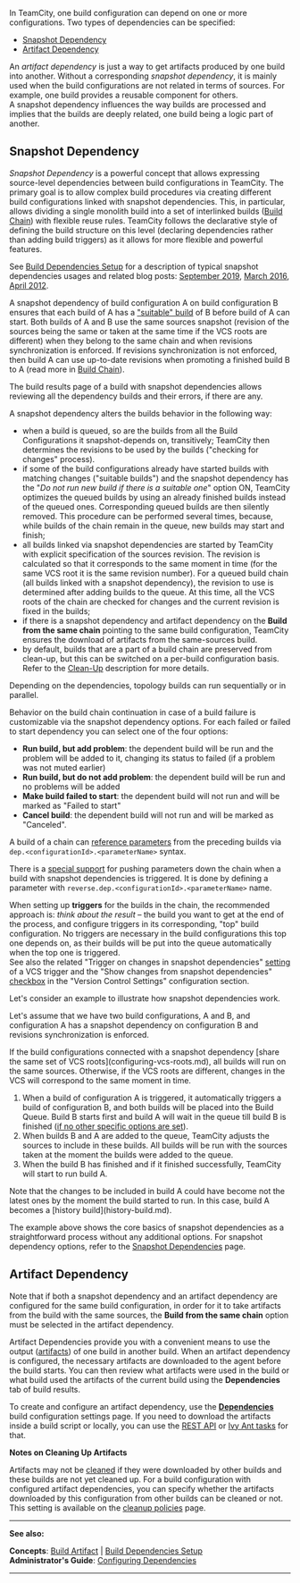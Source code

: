 [//]: # (title: Dependent Build)
[//]: # (auxiliary-id: Dependent Build)

In TeamCity, one build configuration can depend on one or more configurations. Two types of dependencies can be specified:

* [Snapshot Dependency](#Snapshot+Dependency)
* [Artifact Dependency](#Artifact+Dependency)

An _artifact dependency_ is just a way to get artifacts produced by one build into another. Without a corresponding _snapshot dependency_, it is mainly used when the build configurations are not related in terms of sources. For example, one build provides a reusable component for others.   
A snapshot dependency influences the way builds are processed and implies that the builds are deeply related, one build being a logic part of another.

## Snapshot Dependency

_Snapshot Dependency_ is a powerful concept that allows expressing source\-level dependencies between build configurations in TeamCity. The primary goal is to allow complex build procedures via creating different build configurations linked with snapshot dependencies. This, in particular, allows dividing a single monolith build into a set of interlinked builds ([Build Chain](build-chain.md)) with flexible reuse rules. TeamCity follows the declarative style of defining the build structure on this level (declaring dependencies rather than adding build triggers) as it allows for more flexible and powerful features.

See [Build Dependencies Setup](build-dependencies-setup.md) for a description of typical snapshot dependencies usages and related blog posts: [September 2019](https://blog.jetbrains.com/teamcity/2019/09/build-chains-teamcitys-blend-of-pipelines-part-1-getting-started/), [March 2016](http://blog.jetbrains.com/teamcity/2016/03/teamcity-take-on-build-pipelines/), [April 2012](http://blog.jetbrains.com/teamcity/2012/04/teamcity-build-dependencies-2/).

A snapshot dependency of build configuration A on build configuration B ensures that each build of A has a ["suitable" build](snapshot-dependencies.md#Suitable+Builds) of B before build of A can start. Both builds of A and B use the same sources snapshot (revision of the sources being the same or taken at the same time if the VCS roots are different) when they belong to the same chain and when revisions synchronization is enforced. If revisions synchronization is not enforced, then build A can use up-to-date revisions when promoting a finished build B to A (read more in [Build Chain](build-chain.md#Disabling+Revisions+Synchronization+Between+Chain+Parts)).

The build results page of a build with snapshot dependencies allows reviewing all the dependency builds and their errors, if there are any.

A snapshot dependency alters the builds behavior in the following way:
* when a build is queued, so are the builds from all the Build Configurations it snapshot\-depends on, transitively; TeamCity then determines the revisions to be used by the builds ("checking for changes" process).
* if some of the build configurations already have started builds with matching changes ("suitable builds") and the snapshot dependency has the "_Do not run new build if there is a suitable one_" option ON, TeamCity optimizes the queued builds by using an already finished builds instead of the queued ones. Corresponding queued builds are then silently removed. This procedure can be performed several times, because, while builds of the chain remain in the queue, new builds may start and finish;
* all builds linked via snapshot dependencies are started by TeamCity with explicit specification of the sources revision. The revision is calculated so that it corresponds to the same moment in time (for the same VCS root it is the same revision number). For a queued build chain (all builds linked with a snapshot dependency), the revision to use is determined after adding builds to the queue. At this time, all the VCS roots of the chain are checked for changes and the current revision is fixed in the builds;
* if there is a snapshot dependency and artifact dependency on the __Build from the same chain__ pointing to the same build configuration, TeamCity ensures the download of artifacts from the same\-sources build.
* by default, builds that are a part of a build chain are preserved from clean\-up, but this can be switched on a per\-build configuration basis. Refer to the [Clean-Up](clean-up.md) description for more details.

Depending on the dependencies, topology builds can run sequentially or in parallel.

Behavior on the build chain continuation in case of a build failure is customizable via the snapshot dependency options. For each failed or failed to start dependency you can select one of the four options:
 * __Run build, but add problem__: the dependent build will be run and the problem will be added to it, changing its status to failed (if a problem was not muted earlier)
 * __Run build, but do not add problem__: the dependent build will be run and no problems will be added
 * __Make build failed to start__: the dependent build will not run and will be marked as "Failed to start"
 * __Cancel build__: the dependent build will not run and will be marked as "Canceled".

A build of a chain can [reference parameters](predefined-build-parameters.md#Dependencies+Properties) from the preceding builds via `dep.<configurationId>.<parameterName>` syntax.

There is a [special support](predefined-build-parameters.md#Overriding+Dependencies+Properties) for pushing parameters down the chain when a build with snapshot dependencies is triggered. It is done by defining a parameter with `reverse.dep.<configurationId>.<parameterName>` name.

When setting up __triggers__ for the builds in the chain, the recommended approach is: _think about the result_ – the build you want to get at the end of the process, and configure triggers in its corresponding, "top" build configuration. No triggers are necessary in the build configurations this top one depends on, as their builds will be put into the queue automatically when the top one is triggered.   
See also the related "Trigger on changes in snapshot dependencies" [setting](configuring-vcs-triggers.md#Trigger+a+build+on+changes+in+snapshot+dependencies) of a VCS trigger and the "Show changes from snapshot dependencies" [checkbox](build-dependencies-setup.md#show-changes-from-dependencies) in the "Version Control Settings" configuration section.

Let's consider an example to illustrate how snapshot dependencies work.

Let's assume that we have two build configurations, A and B, and configuration A has a snapshot dependency on configuration B and revisions synchronization is enforced.

   
<tip>
If the build configurations connected with a snapshot dependency [share the same set of VCS roots](configuring-vcs-roots.md), all builds will run on the same sources. Otherwise, if the VCS roots are different, changes in the VCS will correspond to the same moment in time.
</tip>

1. When a build of configuration A is triggered, it automatically triggers a build of configuration B, and both builds will be placed into the Build Queue. Build B starts first and build A will wait in the queue till build B is finished ([if no other specific options are set](snapshot-dependencies.md)).
2. When builds B and A are added to the queue, TeamCity adjusts the sources to include in these builds. All builds will be run with the sources taken at the moment the builds were added to the queue.   
3. When the build B has finished and if it finished successfully, TeamCity will start to run build A.   

<tip>
Note that the changes to be included in build A could have become not the latest ones by the moment the build started to run. In this case, build A becomes a [history build](history-build.md).
</tip>

The example above shows the core basics of snapshot dependencies as a straightforward process without any additional options. For snapshot dependency options, refer to the [Snapshot Dependencies](snapshot-dependencies.md) page.

## Artifact Dependency

 <tip>
 
 Note that if both a snapshot dependency and an artifact dependency are configured for the same build configuration, in order for it to take artifacts from the build with the same sources, the __Build from the same chain__ option must be selected in the artifact dependency.
</tip>
 

Artifact Dependencies provide you with a convenient means to use the output ([artifacts](build-artifact.md)) of one build in another build. When an artifact dependency is configured, the necessary artifacts are downloaded to the agent before the build starts. You can then review what artifacts were used in the build or what build used the artifacts of the current build using the __Dependencies__ tab of build results.

To create and configure an artifact dependency, use the __[Dependencies](artifact-dependencies.md)__ build configuration settings page. If you need to download the artifacts inside a build script or locally, you can use the [REST API](rest-api.md) or [Ivy Ant tasks](artifact-dependencies.md) for that.

 
__Notes on Cleaning Up Artifacts__  
 
Artifacts may not be [cleaned](clean-up.md) if they were downloaded by other builds and these builds are not yet cleaned up. For a build configuration with configured artifact dependencies, you can specify whether the artifacts downloaded by this configuration from other builds can be cleaned or not. This setting is available on the [cleanup policies](clean-up.md) page.

__  __

__See also:__

__Concepts__: [Build Artifact](build-artifact.md) | [Build Dependencies Setup](build-dependencies-setup.md)   
__Administrator's Guide__: [Configuring Dependencies](configuring-dependencies.md)

__ __
